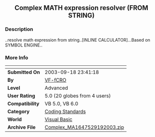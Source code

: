 ﻿<div align="center">

## Complex MATH expression resolver \(FROM STRING\)


</div>

### Description

..resolve math expression from string..[INLINE CALCULATOR]...Based on SYMBOL ENGINE..
 
### More Info
 


<span>             |<span>
---                |---
**Submitted On**   |2003-09-18 23:41:18
**By**             |[VF\-fCRO](https://github.com/Planet-Source-Code/PSCIndex/blob/master/ByAuthor/vf-fcro.md)
**Level**          |Advanced
**User Rating**    |5.0 (20 globes from 4 users)
**Compatibility**  |VB 5\.0, VB 6\.0
**Category**       |[Coding Standards](https://github.com/Planet-Source-Code/PSCIndex/blob/master/ByCategory/coding-standards__1-43.md)
**World**          |[Visual Basic](https://github.com/Planet-Source-Code/PSCIndex/blob/master/ByWorld/visual-basic.md)
**Archive File**   |[Complex\_MA1647529192003\.zip](https://github.com/Planet-Source-Code/vf-fcro-complex-math-expression-resolver-from-string__1-48568/archive/master.zip)









